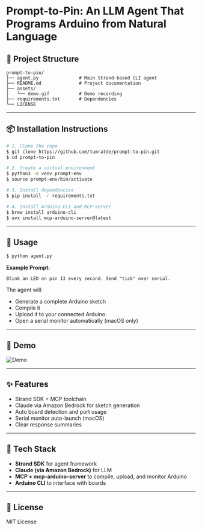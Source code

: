 # Prompt-to-Pin: An LLM Agent That Programs Arduino from Natural Language

## 📁 Project Structure

```
prompt-to-pin/
├── agent.py               # Main Strand-based CLI agent
├── README.md              # Project documentation
├── assets/
│   └── demo.gif           # Demo recording
├── requirements.txt       # Dependencies
└── LICENSE
```

---

## 📦 Installation Instructions

```bash
# 1. Clone the repo
$ git clone https://github.com/tumratde/prompt-to-pin.git
$ cd prompt-to-pin

# 2. Create a virtual environment
$ python3 -m venv prompt-env
$ source prompt-env/bin/activate

# 3. Install dependencies
$ pip install -r requirements.txt

# 4. Install Arduino CLI and MCP-Server
$ brew install arduino-cli
$ uvx install mcp-arduino-server@latest
```

---

## 🚀 Usage

```bash
$ python agent.py
```

**Example Prompt:**
```
Blink an LED on pin 13 every second. Send "tick" over serial.
```

The agent will:
- Generate a complete Arduino sketch
- Compile it
- Upload it to your connected Arduino
- Open a serial monitor automatically (macOS only)

---

## 🎥 Demo

![Demo](assets/demo.gif)

---

## ✨ Features
- Strand SDK + MCP toolchain
- Claude via Amazon Bedrock for sketch generation
- Auto board detection and port usage
- Serial monitor auto-launch (macOS)
- Clear response summaries

---

## 🤖 Tech Stack
- **Strand SDK** for agent framework
- **Claude (via Amazon Bedrock)** for LLM
- **MCP + mcp-arduino-server** to compile, upload, and monitor Arduino
- **Arduino CLI** to interface with boards

---

## 📄 License
MIT License